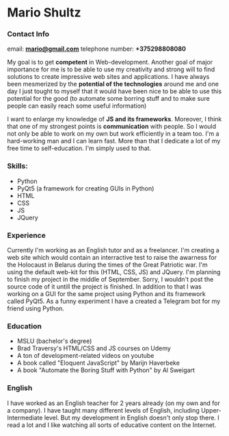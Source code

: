 # Mario Shultz

### Contact Info
email: **mario@gmail.com**
telephone number: **+375298808080**

My goal is to get **competent** in Web-development. Another goal of major importance for me is to be able to use my creativity and strong will to find solutions to create impressive web sites and applications. I have always been mesmerized by the **potential of the technologies** around me and one day I just tought to myself that it would have been nice to be able to use this potential for the good (to automate some borring stuff and to make sure people can easily reach some useful information)

I want to enlarge my knowledge of **JS and its frameworks**. Moreover, I think that one of my strongest points is **communication** with people. So I would not only be able to work on my own but work efficiently in a team too.
I'm a hard-working man and I can learn fast. More than that I dedicate a lot of my free time to self-education. I'm simply used to that.

### Skills:
- Python 
- PyQt5 (a framework for creating GUIs in Python)
- HTML
- CSS
- JS
- JQuery

### Experience
Currently I'm working as an English tutor and as a freelancer. I'm creating a web site which would contain an interractive test to raise the awarness for the Holocaust in Belarus during the times of the Great Patriotic war. I'm using the default web-kit for this (HTML, CSS, JS) and JQuery. I'm planning to finish my project in the middle of September.
Sorry, I wouldn't post the source code of it untill the project is finished.
In addition to that I was working on a GUI for the same project using Python and its framework called PyQt5. 
As a funny experiment I have a created a Telegram bot for my friend using Python.


### Education 
- MSLU (bachelor's degree)
- Brad Traversy's HTML/CSS and JS courses on Udemy
- A ton of development-related videos on youtube 
- A book called "Eloquent JavaScript" by Marijn Haverbeke
- A book "Automate the Boring Stuff with Python" by Al Sweigart

### English 
I have worked as an English teacher for 2 years already (on my own and for a company). I have taught many different levels of English, including Upper-Intermediate level. 
But my development in English doesn't only stop there. I read a lot and I like watching all sorts of educative content on the Internet.

